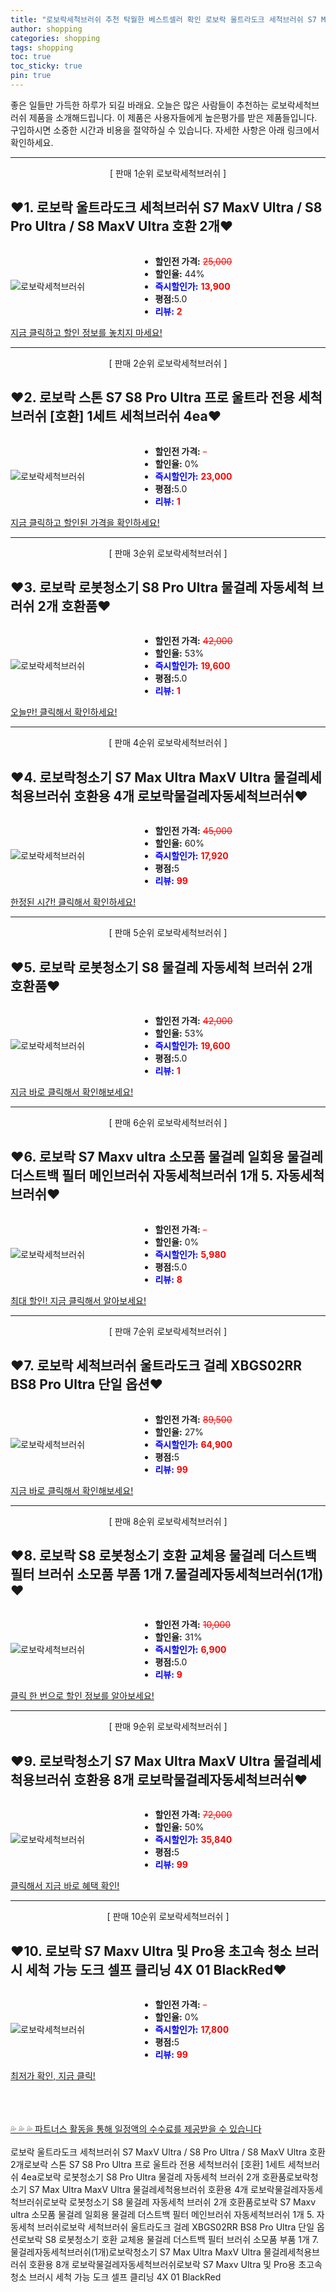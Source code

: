 ```yaml
---
title: "로보락세척브러쉬 추천 탁월한 베스트셀러 확인 로보락 울트라도크 세척브러쉬 S7 MaxV"
author: shopping
categories: shopping
tags: shopping
toc: true
toc_sticky: true
pin: true
---
```

좋은 일들만 가득한 하루가 되길 바래요. 오늘은 많은 사람들이 추천하는 로보락세척브러쉬 제품을 소개해드립니다. 이 제품은 사용자들에게 높은평가를 받은 제품들입니다. 구입하시면 소중한 시간과 비용을 절약하실 수 있습니다. 자세한 사항은 아래 링크에서 확인하세요.

---
<p class="toplist" style="margin: 0 auto; display: block; width: fit-content;">[ 판매 1순위 로보락세척브러쉬 ]</p>

<h2><strong>❤️1. 로보락 울트라도크 세척브러쉬 S7 MaxV Ultra / S8 Pro Ultra / S8 MaxV Ultra 호환 2개❤️</strong></h2>

<div style="display: flex; align-items: center;">
    <div style="flex: 0.4;">
        <img src="https://thumbnail9.coupangcdn.com/thumbnails/remote/230x230ex/image/vendor_inventory/2b53/41543f8728c79ed3dab7e519ec06cae7d36f1e88b16735d5cb52619d0ef3.png" alt="로보락세척브러쉬" style="max-width: 100%;">
    </div>
    <div style="flex: 0.6; margin-left: 10px;">
        <ul>
            <li><strong>할인전 가격:</strong> <del style="color: red;">25,000</del></li>
            <li><strong>할인율:</strong> 44%</li>
            <li><span style='color:blue'><strong>즉시할인가:</strong></span> <span style='color:red'><strong>13,900</strong></span></li>
            <li><strong>평점:</strong>5.0</li>
            <li><span style='color:blue'><strong>리뷰:</strong></span> <span style='color:red'><strong>2</strong></span></li>
        </ul>
    </div>
</div>
<div class="center">
    <a href="https://William4Davisa.github.io?lptag=AF9450613&subid=githubio&pageKey=8163749571&traceid=V0-153&itemId=23286180064&vendorItemId=90318442947" class="myButton">
        지금 클릭하고 할인 정보를 놓치지 마세요!
    </a>
</div>


---
<p class="toplist" style="margin: 0 auto; display: block; width: fit-content;">[ 판매 2순위 로보락세척브러쉬 ]</p>

<h2><strong>❤️2. 로보락 스톤 S7 S8 Pro Ultra 프로 울트라 전용 세척브러쉬 [호환] 1세트 세척브러쉬 4ea❤️</strong></h2>

<div style="display: flex; align-items: center;">
    <div style="flex: 0.4;">
        <img src="https://thumbnail10.coupangcdn.com/thumbnails/remote/230x230ex/image/vendor_inventory/b987/731f25b9e8f51c3533a869de61569e2d78cf9b33f58f8d3c2ccd1b39ab8f.jpg" alt="로보락세척브러쉬" style="max-width: 100%;">
    </div>
    <div style="flex: 0.6; margin-left: 10px;">
        <ul>
            <li><strong>할인전 가격:</strong> <del style="color: red;">-</del></li>
            <li><strong>할인율:</strong> 0%</li>
            <li><span style='color:blue'><strong>즉시할인가:</strong></span> <span style='color:red'><strong>23,000</strong></span></li>
            <li><strong>평점:</strong>5.0</li>
            <li><span style='color:blue'><strong>리뷰:</strong></span> <span style='color:red'><strong>1</strong></span></li>
        </ul>
    </div>
</div>
<div class="center">
    <a href="https://William4Davisa.github.io?lptag=AF9450613&subid=githubio&pageKey=8052405738&traceid=V0-153&itemId=22587196433&vendorItemId=89628924004" class="myButton">
        지금 클릭하고 할인된 가격을 확인하세요!
    </a>
</div>


---
<p class="toplist" style="margin: 0 auto; display: block; width: fit-content;">[ 판매 3순위 로보락세척브러쉬 ]</p>

<h2><strong>❤️3. 로보락 로봇청소기 S8 Pro Ultra 물걸레 자동세척 브러쉬 2개 호환품❤️</strong></h2>

<div style="display: flex; align-items: center;">
    <div style="flex: 0.4;">
        <img src="https://thumbnail7.coupangcdn.com/thumbnails/remote/230x230ex/image/vendor_inventory/749b/0010d60c6ad705e0c541e6551fd64a3dfa944d1f0838934fc7c196b1ee65.jpg" alt="로보락세척브러쉬" style="max-width: 100%;">
    </div>
    <div style="flex: 0.6; margin-left: 10px;">
        <ul>
            <li><strong>할인전 가격:</strong> <del style="color: red;">42,000</del></li>
            <li><strong>할인율:</strong> 53%</li>
            <li><span style='color:blue'><strong>즉시할인가:</strong></span> <span style='color:red'><strong>19,600</strong></span></li>
            <li><strong>평점:</strong>5.0</li>
            <li><span style='color:blue'><strong>리뷰:</strong></span> <span style='color:red'><strong>1</strong></span></li>
        </ul>
    </div>
</div>
<div class="center">
    <a href="https://William4Davisa.github.io?lptag=AF9450613&subid=githubio&pageKey=7399332751&traceid=V0-153&itemId=19148226217&vendorItemId=86267310798" class="myButton">
        오늘만! 클릭해서 확인하세요!
    </a>
</div>


---
<p class="toplist" style="margin: 0 auto; display: block; width: fit-content;">[ 판매 4순위 로보락세척브러쉬 ]</p>

<h2><strong>❤️4. 로보락청소기 S7 Max Ultra MaxV Ultra 물걸레세척용브러쉬 호환용 4개 로보락물걸레자동세척브러쉬❤️</strong></h2>

<div style="display: flex; align-items: center;">
    <div style="flex: 0.4;">
        <img src="https://thumbnail7.coupangcdn.com/thumbnails/remote/230x230ex/image/vendor_inventory/b63d/21744919a3263dadb249ade1c2b090f3d776f8912f0e6d77cd71bf4371fb.jpg" alt="로보락세척브러쉬" style="max-width: 100%;">
    </div>
    <div style="flex: 0.6; margin-left: 10px;">
        <ul>
            <li><strong>할인전 가격:</strong> <del style="color: red;">45,000</del></li>
            <li><strong>할인율:</strong> 60%</li>
            <li><span style='color:blue'><strong>즉시할인가:</strong></span> <span style='color:red'><strong>17,920</strong></span></li>
            <li><strong>평점:</strong>5</li>
            <li><span style='color:blue'><strong>리뷰:</strong></span> <span style='color:red'><strong>99</strong></span></li>
        </ul>
    </div>
</div>
<div class="center">
    <a href="https://William4Davisa.github.io?lptag=AF9450613&subid=githubio&pageKey=8143327608&traceid=V0-153&itemId=23143836578&vendorItemId=90176702837" class="myButton">
        한정된 시간! 클릭해서 확인하세요!
    </a>
</div>


---
<p class="toplist" style="margin: 0 auto; display: block; width: fit-content;">[ 판매 5순위 로보락세척브러쉬 ]</p>

<h2><strong>❤️5. 로보락 로봇청소기 S8 물걸레 자동세척 브러쉬 2개 호환품❤️</strong></h2>

<div style="display: flex; align-items: center;">
    <div style="flex: 0.4;">
        <img src="https://thumbnail7.coupangcdn.com/thumbnails/remote/230x230ex/image/vendor_inventory/749b/0010d60c6ad705e0c541e6551fd64a3dfa944d1f0838934fc7c196b1ee65.jpg" alt="로보락세척브러쉬" style="max-width: 100%;">
    </div>
    <div style="flex: 0.6; margin-left: 10px;">
        <ul>
            <li><strong>할인전 가격:</strong> <del style="color: red;">42,000</del></li>
            <li><strong>할인율:</strong> 53%</li>
            <li><span style='color:blue'><strong>즉시할인가:</strong></span> <span style='color:red'><strong>19,600</strong></span></li>
            <li><strong>평점:</strong>5.0</li>
            <li><span style='color:blue'><strong>리뷰:</strong></span> <span style='color:red'><strong>1</strong></span></li>
        </ul>
    </div>
</div>
<div class="center">
    <a href="https://William4Davisa.github.io?lptag=AF9450613&subid=githubio&pageKey=7399333175&traceid=V0-153&itemId=19148228130&vendorItemId=86267312236" class="myButton">
        지금 바로 클릭해서 확인해보세요!
    </a>
</div>


---
<p class="toplist" style="margin: 0 auto; display: block; width: fit-content;">[ 판매 6순위 로보락세척브러쉬 ]</p>

<h2><strong>❤️6. 로보락 S7 Maxv ultra 소모품 물걸레 일회용 물걸레 더스트백 필터 메인브러쉬 자동세척브러쉬 1개 5. 자동세척 브러쉬❤️</strong></h2>

<div style="display: flex; align-items: center;">
    <div style="flex: 0.4;">
        <img src="https://thumbnail6.coupangcdn.com/thumbnails/remote/230x230ex/image/vendor_inventory/09cf/e439cd7bf9f7a07bf9bf1dc6e8475fc829c686fc143f9677ef8bcc71695c.jpg" alt="로보락세척브러쉬" style="max-width: 100%;">
    </div>
    <div style="flex: 0.6; margin-left: 10px;">
        <ul>
            <li><strong>할인전 가격:</strong> <del style="color: red;">-</del></li>
            <li><strong>할인율:</strong> 0%</li>
            <li><span style='color:blue'><strong>즉시할인가:</strong></span> <span style='color:red'><strong>5,980</strong></span></li>
            <li><strong>평점:</strong>5.0</li>
            <li><span style='color:blue'><strong>리뷰:</strong></span> <span style='color:red'><strong>8</strong></span></li>
        </ul>
    </div>
</div>
<div class="center">
    <a href="https://William4Davisa.github.io?lptag=AF9450613&subid=githubio&pageKey=7643374294&traceid=V0-153&itemId=20316425267&vendorItemId=87401995770" class="myButton">
        최대 할인! 지금 클릭해서 알아보세요!
    </a>
</div>


---
<p class="toplist" style="margin: 0 auto; display: block; width: fit-content;">[ 판매 7순위 로보락세척브러쉬 ]</p>

<h2><strong>❤️7. 로보락 세척브러쉬 울트라도크 걸레 XBGS02RR BS8 Pro Ultra 단일 옵션❤️</strong></h2>

<div style="display: flex; align-items: center;">
    <div style="flex: 0.4;">
        <img src="https://thumbnail6.coupangcdn.com/thumbnails/remote/230x230ex/image/vendor_inventory/ea3f/3c7eb37de38c8240c5616ab9cca4adb1755f8bb273057e4289839e6d1c4b.jpg" alt="로보락세척브러쉬" style="max-width: 100%;">
    </div>
    <div style="flex: 0.6; margin-left: 10px;">
        <ul>
            <li><strong>할인전 가격:</strong> <del style="color: red;">89,500</del></li>
            <li><strong>할인율:</strong> 27%</li>
            <li><span style='color:blue'><strong>즉시할인가:</strong></span> <span style='color:red'><strong>64,900</strong></span></li>
            <li><strong>평점:</strong>5</li>
            <li><span style='color:blue'><strong>리뷰:</strong></span> <span style='color:red'><strong>99</strong></span></li>
        </ul>
    </div>
</div>
<div class="center">
    <a href="https://William4Davisa.github.io?lptag=AF9450613&subid=githubio&pageKey=8048694294&traceid=V0-153&itemId=22566347434&vendorItemId=89608231214" class="myButton">
        지금 바로 클릭해서 확인해보세요!
    </a>
</div>


---
<p class="toplist" style="margin: 0 auto; display: block; width: fit-content;">[ 판매 8순위 로보락세척브러쉬 ]</p>

<h2><strong>❤️8. 로보락 S8 로봇청소기 호환 교체용 물걸레 더스트백 필터 브러쉬 소모품 부품 1개 7.물걸레자동세척브러쉬(1개)❤️</strong></h2>

<div style="display: flex; align-items: center;">
    <div style="flex: 0.4;">
        <img src="https://thumbnail6.coupangcdn.com/thumbnails/remote/230x230ex/image/vendor_inventory/4a47/15b94a1377833f549409202755f0b93cf4a7bfaa25b242c672ac3f04a2bd.jpg" alt="로보락세척브러쉬" style="max-width: 100%;">
    </div>
    <div style="flex: 0.6; margin-left: 10px;">
        <ul>
            <li><strong>할인전 가격:</strong> <del style="color: red;">10,000</del></li>
            <li><strong>할인율:</strong> 31%</li>
            <li><span style='color:blue'><strong>즉시할인가:</strong></span> <span style='color:red'><strong>6,900</strong></span></li>
            <li><strong>평점:</strong>5.0</li>
            <li><span style='color:blue'><strong>리뷰:</strong></span> <span style='color:red'><strong>9</strong></span></li>
        </ul>
    </div>
</div>
<div class="center">
    <a href="https://William4Davisa.github.io?lptag=AF9450613&subid=githubio&pageKey=8012145960&traceid=V0-153&itemId=22354716273&vendorItemId=89399785624" class="myButton">
        클릭 한 번으로 할인 정보를 알아보세요!
    </a>
</div>


---
<p class="toplist" style="margin: 0 auto; display: block; width: fit-content;">[ 판매 9순위 로보락세척브러쉬 ]</p>

<h2><strong>❤️9. 로보락청소기 S7 Max Ultra MaxV Ultra 물걸레세척용브러쉬 호환용 8개 로보락물걸레자동세척브러쉬❤️</strong></h2>

<div style="display: flex; align-items: center;">
    <div style="flex: 0.4;">
        <img src="https://thumbnail7.coupangcdn.com/thumbnails/remote/230x230ex/image/vendor_inventory/b63d/21744919a3263dadb249ade1c2b090f3d776f8912f0e6d77cd71bf4371fb.jpg" alt="로보락세척브러쉬" style="max-width: 100%;">
    </div>
    <div style="flex: 0.6; margin-left: 10px;">
        <ul>
            <li><strong>할인전 가격:</strong> <del style="color: red;">72,000</del></li>
            <li><strong>할인율:</strong> 50%</li>
            <li><span style='color:blue'><strong>즉시할인가:</strong></span> <span style='color:red'><strong>35,840</strong></span></li>
            <li><strong>평점:</strong>5</li>
            <li><span style='color:blue'><strong>리뷰:</strong></span> <span style='color:red'><strong>99</strong></span></li>
        </ul>
    </div>
</div>
<div class="center">
    <a href="https://William4Davisa.github.io?lptag=AF9450613&subid=githubio&pageKey=8143327608&traceid=V0-153&itemId=23143836580&vendorItemId=90176702845" class="myButton">
        클릭해서 지금 바로 혜택 확인!
    </a>
</div>


---
<p class="toplist" style="margin: 0 auto; display: block; width: fit-content;">[ 판매 10순위 로보락세척브러쉬 ]</p>

<h2><strong>❤️10. 로보락 S7 Maxv Ultra 및 Pro용 초고속 청소 브러시 세척 가능 도크 셀프 클리닝 4X 01 BlackRed❤️</strong></h2>

<div style="display: flex; align-items: center;">
    <div style="flex: 0.4;">
        <img src="https://thumbnail9.coupangcdn.com/thumbnails/remote/230x230ex/image/vendor_inventory/cab7/765a60bc85dcb6faf04f13edd9cf66b329f59371fb6f712bf200825a68bf.jpg" alt="로보락세척브러쉬" style="max-width: 100%;">
    </div>
    <div style="flex: 0.6; margin-left: 10px;">
        <ul>
            <li><strong>할인전 가격:</strong> <del style="color: red;">-</del></li>
            <li><strong>할인율:</strong> 0%</li>
            <li><span style='color:blue'><strong>즉시할인가:</strong></span> <span style='color:red'><strong>17,800</strong></span></li>
            <li><strong>평점:</strong>5</li>
            <li><span style='color:blue'><strong>리뷰:</strong></span> <span style='color:red'><strong>99</strong></span></li>
        </ul>
    </div>
</div>
<div class="center">
    <a href="https://William4Davisa.github.io?lptag=AF9450613&subid=githubio&pageKey=7894414023&traceid=V0-153&itemId=21621237288&vendorItemId=90662813472" class="myButton">
        최저가 확인, 지금 클릭!
    </a>
</div>

<br><br><br>[💦 💦 💦 파트너스 활동을 통해 일정액의 수수료를 제공받을 수 있습니다](https://link.coupang.com/a/bcpT2c)<br><br>로보락 울트라도크 세척브러쉬 S7 MaxV Ultra / S8 Pro Ultra / S8 MaxV Ultra 호환 2개로보락 스톤 S7 S8 Pro Ultra 프로 울트라 전용 세척브러쉬 [호환] 1세트 세척브러쉬 4ea로보락 로봇청소기 S8 Pro Ultra 물걸레 자동세척 브러쉬 2개 호환품로보락청소기 S7 Max Ultra MaxV Ultra 물걸레세척용브러쉬 호환용 4개 로보락물걸레자동세척브러쉬로보락 로봇청소기 S8 물걸레 자동세척 브러쉬 2개 호환품로보락 S7 Maxv ultra 소모품 물걸레 일회용 물걸레 더스트백 필터 메인브러쉬 자동세척브러쉬 1개 5. 자동세척 브러쉬로보락 세척브러쉬 울트라도크 걸레 XBGS02RR BS8 Pro Ultra 단일 옵션로보락 S8 로봇청소기 호환 교체용 물걸레 더스트백 필터 브러쉬 소모품 부품 1개 7.물걸레자동세척브러쉬(1개)로보락청소기 S7 Max Ultra MaxV Ultra 물걸레세척용브러쉬 호환용 8개 로보락물걸레자동세척브러쉬로보락 S7 Maxv Ultra 및 Pro용 초고속 청소 브러시 세척 가능 도크 셀프 클리닝 4X 01 BlackRed